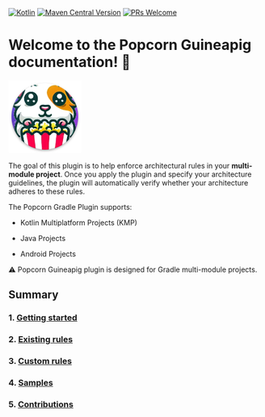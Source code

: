[![Kotlin](https://img.shields.io/badge/kotlin-1.9.10-blue.svg?logo=kotlin)](http://kotlinlang.org)
[![Maven Central Version](https://img.shields.io/maven-central/v/io.github.codandotv/popcornguineapig)](https://central.sonatype.com/artifact/io.github.codandotv/popcornguineapig)
[![PRs Welcome](https://img.shields.io/badge/PRs-welcome-brightgreen.svg)](https://github.com/CodandoTV/popcorn-guineapig/issues)

# Welcome to the Popcorn Guineapig documentation! 👋

![Popcorn Guineapig Logo](./assets/img/popcorn_guineapig.png)

The goal of this plugin is to help enforce architectural rules in your **multi-module project**. Once you apply the plugin and specify your architecture guidelines, the plugin will automatically verify whether your architecture adheres to these rules.

The Popcorn Gradle Plugin supports:

- Kotlin Multiplatform Projects (KMP)

- Java Projects

- Android Projects

⚠️ Popcorn Guineapig plugin is designed for Gradle multi-module projects.

## Summary

### 1. [Getting started](./1-getting-started.md)

### 2. [Existing rules](./2-custom-rules.md)

### 3. [Custom rules](./3-custom-rules.md)

### 4. [Samples](./4-samples.md)

### 5. [Contributions](./5-contributions.md)
